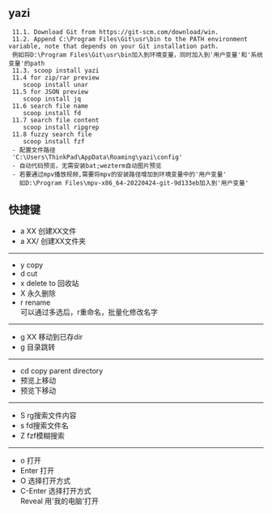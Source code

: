 ## yazi
     11.1. Download Git from https://git-scm.com/download/win.  
     11.2. Append C:\Program Files\Git\usr\bin to the PATH environment variable, note that depends on your Git installation path.  
     例如将D:\Program Files\Git\usr\bin加入到环境变量，同时加入到'用户变量'和'系统变量'的path  
     11.3. scoop install yazi  
     11.4 for zip/rar preview  
        scoop install unar  
     11.5 for JSON preview  
        scoop install jq  
     11.6 search file name  
        scoop install fd  
     11.7 search file content  
        scoop install ripgrep  
     11.8 fuzzy search file  
        scoop install fzf  
     - 配置文件路径  
     'C:\Users\ThinkPad\AppData\Roaming\yazi\config'  
     - 自动代码预览，无需安装bat;wezterm自动图片预览  
     - 若要通过mpv播放视频,需要将mpv的安装路径增加到环境变量中的'用户变量'  
       如D:\Program Files\mpv-x86_64-20220424-git-9d133eb加入到'用户变量'  


## 快捷键

- a XX    创建XX文件  
- a XX/   创建XX文件夹  

---
- y    copy  
- d    cut  
- x    delete to 回收站  
- X    永久删除  
- r    rename  
       可以通过多选后，r重命名，批量化修改名字  

---
- g XX         移动到已存dir  
- g <space>    目录跳转  

---
- cd   copy parent directory  
- <A-PageUp>    预览上移动  
- <A-PageDown>  预览下移动  

---
- S  rg搜索文件内容  
- s  fd搜索文件名  
- Z  fzf模糊搜索  

---
- o        打开  
- Enter    打开  
- O        选择打开方式  
- C-Enter  选择打开方式  
  Reveal   用'我的电脑'打开  


